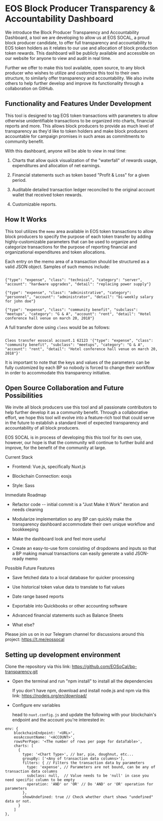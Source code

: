 # EOS Block Producer Transparency & Accountability Dashboard

We introduce the Block Producer Transparency and Accountability Dashboard, a tool we are developing to allow us at EOS SOCAL, a proud block producer candidate, to offer full transparency and accountability to EOS token holders as it relates to our use and allocation of block production token rewards. This dashboard will be publicly available and accessible on our website for anyone to view and audit in real time.

Further we offer to make this tool available, open source, to any block producer who wishes to utilize and customize this tool to their own structure, to similarly offer transparency and accountability. We also invite others to help further develop and improve its functionality through a collaboration on GitHub.

## Functionality and Features Under Development

This tool is designed to tag EOS token transactions with parameters to allow otherwise unidentifiable transactions to be organized into charts, financial reports and more. This allows block producers to provide as much level of transparency as they'd like to token holders and make block producers accountable for campaign promises in such areas as commitments to community benefit.

With this dashboard, anyone will be able to view in real time:

1.  Charts that allow quick visualization of the "waterfall" of rewards usage, expenditures and allocation of net earnings.

2.  Financial statements such as token based "Profit & Loss" for a given period.

3.  Auditable detailed transaction ledger reconciled to the original account wallet that received token rewards.

4.  Customizable reports.

## How It Works

This tool utilizes the `memo` area available in EOS token transactions to allow block producers to specify the purpose of each token transfer by adding highly-customizable parameters that can be used to organize and categorize transactions for the purpose of reporting financial and organizational expenditures and token allocations.

Each entry on the memo area of a transaction should be structured as a valid JSON object. Samples of such memos include:

```

{"type": "expense", "class": "technical", "category": "server", "account": "hardware upgrades", "detail": "replacing power supply"}

{"type": "expense", "class": "administrative", "category": "personnel", "account": "administrator", "detail": "bi-weekly salary for john doe"}

{"type": "expense", "class": "community benefit", "subclass": "meetups", "category": "G & A", "account": "rent", "detail": "Hotel conference hall venue on march 20, 2018"}

```

A full transfer done using `cleos` would be as follows:

```

Cleos transfer eosocal account.1 62123 '{"type": "expense", "class": "community benefit", "subclass": "meetups", "category": "G & A", "account": "rent", "detail": "Hotel conference hall venue on march 20, 2018"}'

```

It is important to note that the keys and values of the parameters can be fully customized by each BP so nobody is forced to change their workflow in order to accommodate this transparency initiative.

## Open Source Collaboration and Future Possibilities

We invite all block producers use this tool and all passionate contributors to help further develop it as a community benefit. Through a collaborative effort, we hope this tool will evolve into a feature-rich tool that could serve in the future to establish a standard level of expected transparency and accountability of all block producers.

EOS SOCAL is in process of developing this this tool for its own use, however, our hope is that the community will continue to further build and improve, for the benefit of the community at large.

Current Stack

-   Frontend: Vue.js, specifically Nuxt.js

-   Blockchain Connection: eosjs

-   Style: Sass

Immediate Roadmap

-   Refactor code -- initial commit is a "Just Make it Work" iteration and needs cleaning

-   Modularize implementation so any BP can quickly make the transparency dashboard accommodate their own unique workflow and bookkeeping

-   Make the dashboard look and feel more useful

-   Create an easy-to-use form consisting of dropdowns and inputs so that a BP making manual transactions can easily generate a valid JSON-ready memo

Possible Future Features

-   Save fetched data to a local database for quicker processing

-   Use historical token value data to translate to fiat values

-   Date range based reports

-   Exportable into Quickbooks or other accounting software

-   Advanced financial statements such as Balance Sheets

-   What else?

Please join us on in our Telegram channel for discussions around this project: <https://t.me/eossocal>

## Setting up development environment

Clone the repository via this link: https://github.com/EOSoCal/bp-transparency.git

-   Open the terminal and run "npm install" to install all the dependencies

    If you don't have npm, download and install node.js and npm via this link: https://nodejs.org/en/download/

-   Configure env variables

    head to `nuxt.config.js` and update the following with your blockchain's endpoint and the account you're interested in:

```
env: {
    blockchainEndpoint: '<URL>',
    eosAccountName: '<ACCOUNT>',
    rowsPerPage: '<The number of rows per page for dataTable>',
    charts: [
      {
        type: '<Chart Type>', // bar, pie, doughnut, etc...
        groupBy: ['<Any of transaction data columns>'],
        filters: { // Filters the transaction data by parameters
          type: 'expense', // Parameters are not bound, can be any of transaction data columns
          subclass: null,  // Value needs to be 'null' in case you need specific column to be empty
          operation: 'AND' or 'OR' // Do 'AND' or 'OR' operation for parameters
        },
        showUndefined: true // Check whether chart shows "undefined" data or not.
      }
    ]
},
```

